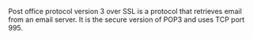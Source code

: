 Post office protocol version 3 over SSL is a protocol that retrieves email from an email server. It is the secure version of POP3 and uses TCP port 995.